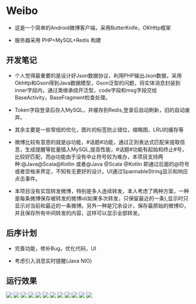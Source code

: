 # Weibo
 
- 这是一个简单的Android微博客户端，采用ButterKnife，OKHttp框架
 
- 服务器采用 PHP+MySQL+Redis 构建




## 开发笔记

- 个人觉得最重要的是设计好Json数据协议，利用PHP输出Json数据，采用Okhttp和Gson得到Java数据模型，Gson泛型的问题，将实体消息封装到inner字段内，通过类继承绕开泛型，code字段和msg字段交给BaseActivity，BaseFragment检查处理。

-  Token字段登录后存入MySQL，并缓存到Redis,登录后自动刷新，旧的自动废弃。

- 其余主要是一些常规的优化，图片的标签防止错位，缩略图，LRU的缓存等

- 微博比较有意思的就是@功能，#话题#功能，通过正则表达式匹配来提取信息，生成提醒等批量插入MySQL,提高性能，#话题#功能有起始和终止#号，比较好匹配，而@功能由于没有中止符号较为难办，本项目支持两种:@Java@Scala@Kotlin 或者@Java @Scala @Kotlin 即通过后面的@符号或者空格来界定，不知有无更好的设计。UI通过SpannableString显示和响应点击事件。

- 本项目没有实现转发微博，特别是多人连续转发，本人考虑了两种方案，一种是每条微博保存被转发的微博id(如果多次转发，只保留最近的一条),显示时只显示对当前和最近的一条微博。另外一种是冗余设计，保存最原始的微博ID，并且保存所有中间转发的内容，这样可以显示全部转发。


## 后序计划

- 完善功能，修补Bug，优化代码，UI

- 考虑引入消息实时提醒(Java NIO)

## 运行效果

![](https://github.com/dingdangmao123/weico/blob/master/demo/11.png) ![](https://github.com/dingdangmao123/weico/blob/master/demo/12.png) ![](https://github.com/dingdangmao123/weico/blob/master/demo/13.png) ![](https://github.com/dingdangmao123/weico/blob/master/demo/1.png) ![](https://github.com/dingdangmao123/weico/blob/master/demo/2.png) ![](https://github.com/dingdangmao123/weico/blob/master/demo/3.png) ![](https://github.com/dingdangmao123/weico/blob/master/demo/4.png) ![](https://github.com/dingdangmao123/weico/blob/master/demo/5.png) ![](https://github.com/dingdangmao123/weico/blob/master/demo/6.png) ![](https://github.com/dingdangmao123/weico/blob/master/demo/7.png) ![](https://github.com/dingdangmao123/weico/blob/master/demo/8.png) ![](https://github.com/dingdangmao123/weico/blob/master/demo/9.png)

